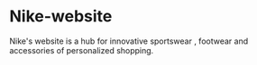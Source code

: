 # Nike-website
Nike's website is a hub for innovative sportswear , footwear and accessories of personalized shopping.
